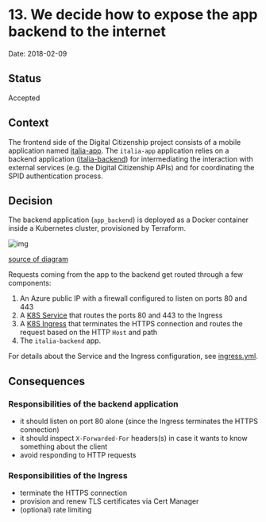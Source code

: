 # 13. We decide how to expose the app backend to the internet

Date: 2018-02-09

## Status

Accepted

## Context

The frontend side of the Digital Citizenship project consists of a mobile
application named [italia-app](https://github.com/teamdigitale/io-app).
The `italia-app` application relies on a backend application ([italia-backend](https://github.com/teamdigitale/io-backend))
for intermediating the interaction with external services (e.g. the Digital
Citizenship APIs) and for coordinating the SPID authentication process.

## Decision

The backend application (`app_backend`) is deployed as a Docker container
inside a Kubernetes cluster, provisioned by Terraform.

![img](0013-1.svg)

[source of diagram](https://www.planttext.com/?text=XP7FIiGm4CRlynJp0cK5zo2oo887tSkoO0-2I4ZJsJPicyH9ilW7tzsaQbjwKCWXpFpovPlvjZv83h7l08oj2NMGdPP2EWTmPDaJolV899WQRGr-_60kLfrMGe_KALR4XW9veRhe0_78QjCmUIyyyLah6dMT4vLK9pArSBOUyLaTuFFtm6GCDqLHt4mMy1glBbRtPNdu6rglBmVg0M0gRpArSFWjMDuU_kUoPWPXsHhusIWpasdCGCYwQGFQ8pujdZu3xkzs-qTaEXFxj6kshs-0QQMzDZ9j68SfK5bZI8KK2o3Rc1jCBv5ym4fwgZ7brLeVLaw65hA7_370DbrJu5y0)

Requests coming from the app to the backend get routed through a few components:

  1. An Azure public IP with a firewall configured to listen on ports 80 and 443
  1. A [K8S Service](https://kubernetes.io/docs/concepts/services-networking/service/) that routes the ports 80 and 443 to the Ingress
  1. A [K8S Ingress](https://kubernetes.io/docs/concepts/services-networking/ingress/) that terminates the HTTPS connection and routes the request based on the HTTP `Host` and path
  1. The `italia-backend` app.

For details about the Service and the Ingress configuration, see
[ingress.yml](https://github.com/teamdigitale/io/blob/master/infrastructure/kubernetes/ingress.yml).

## Consequences

### Responsibilities of the backend application

  * it should listen on port 80 alone (since the Ingress terminates the HTTPS
    connection)
  * it should inspect `X-Forwarded-For` headers(s) in case it wants to know
    something about the client
  * avoid responding to HTTP requests

### Responsibilities of the Ingress

  * terminate the HTTPS connection
  * provision and renew TLS certificates via Cert Manager
  * (optional) rate limiting
